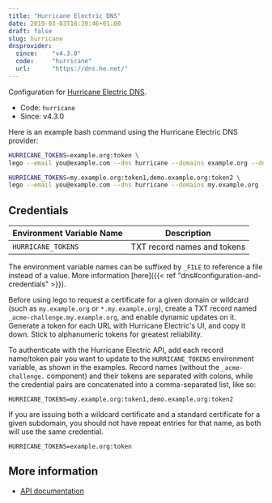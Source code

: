 ```yaml
---
title: "Hurricane Electric DNS"
date: 2019-03-03T16:39:46+01:00
draft: false
slug: hurricane
dnsprovider:
  since:    "v4.3.0"
  code:     "hurricane"
  url:      "https://dns.he.net/"
---
```


<!-- THIS DOCUMENTATION IS AUTO-GENERATED. PLEASE DO NOT EDIT. -->
<!-- providers/dns/hurricane/hurricane.toml -->
<!-- THIS DOCUMENTATION IS AUTO-GENERATED. PLEASE DO NOT EDIT. -->


Configuration for [Hurricane Electric DNS](https://dns.he.net/).


<!--more-->

- Code: `hurricane`
- Since: v4.3.0


Here is an example bash command using the Hurricane Electric DNS provider:

```bash
HURRICANE_TOKENS=example.org:token \
lego --email you@example.com --dns hurricane --domains example.org --domains '*.example.org' run

HURRICANE_TOKENS=my.example.org:token1,demo.example.org:token2 \
lego --email you@example.com --dns hurricane --domains my.example.org --domains demo.example.org
```




## Credentials

| Environment Variable Name | Description |
|-----------------------|-------------|
| `HURRICANE_TOKENS` | TXT record names and tokens |

The environment variable names can be suffixed by `_FILE` to reference a file instead of a value.
More information [here]({{< ref "dns#configuration-and-credentials" >}}).



Before using lego to request a certificate for a given domain or wildcard (such as `my.example.org` or `*.my.example.org`),
create a TXT record named `_acme-challenge.my.example.org`, and enable dynamic updates on it.
Generate a token for each URL with Hurricane Electric's UI, and copy it down.
Stick to alphanumeric tokens for greatest reliability.

To authenticate with the Hurricane Electric API,
add each record name/token pair you want to update to the `HURRICANE_TOKENS` environment variable, as shown in the examples.
Record names (without the `_acme-challenge.` component) and their tokens are separated with colons,
while the credential pairs are concatenated into a comma-separated list, like so:

```
HURRICANE_TOKENS=my.example.org:token1,demo.example.org:token2
```

If you are issuing both a wildcard certificate and a standard certificate for a given subdomain,
you should not have repeat entries for that name, as both will use the same credential.

```
HURRICANE_TOKENS=example.org:token
```



## More information

- [API documentation](https://dns.he.net/)

<!-- THIS DOCUMENTATION IS AUTO-GENERATED. PLEASE DO NOT EDIT. -->
<!-- providers/dns/hurricane/hurricane.toml -->
<!-- THIS DOCUMENTATION IS AUTO-GENERATED. PLEASE DO NOT EDIT. -->
